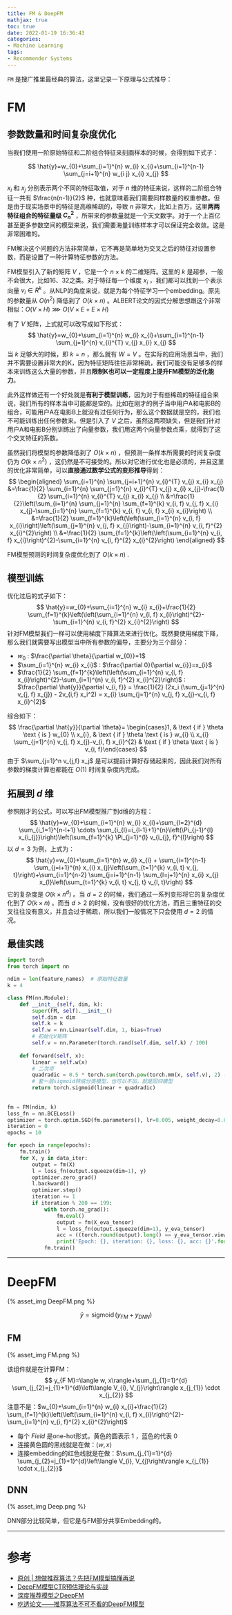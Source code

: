 ```yaml
---
title: FM & DeepFM
mathjax: true
toc: true
date: 2022-01-19 16:36:43
categories:
- Machine Learning
tags:
- Recommender Systems
---
```


`FM` 是搜广推里最经典的算法，这里记录一下原理与公式推导：

<!--more-->

# FM

## 参数数量和时间复杂度优化

当我们使用一阶原始特征和二阶组合特征来刻画样本的时候，会得到如下式子：

$$
\hat{y}=w_{0}+\sum_{i=1}^{n} w_{i} x_{i}+\sum_{i=1}^{n-1} \sum_{j=i+1}^{n} w_{i j} x_{i} x_{j}
$$

$x_i$ 和 $x_j$ 分别表示两个不同的特征取值，对于 $n$ 维的特征来说，这样的二阶组合特征一共有 $\frac{n(n-1)}{2}$ 种，也就意味着我们需要同样数量的权重参数。但是由于现实场景中的特征是高维稀疏的，导致 $n$ 非常大，比如上百万，这里**两两特征组合的特征量级 $C_n^2$** ，所带来的参数量就是一个天文数字。对于一个上百亿甚至更多参数空间的模型来说，我们需要海量训练样本才可以保证完全收敛。这是非常困难的。

FM解决这个问题的方法非常简单，它不再是简单地为交叉之后的特征对设置参数，而是设置了一种计算特征参数的方法。

FM模型引入了新的矩阵 $V$ ，它是一个 $n \times k$ 的二维矩阵。这里的 $k$ 是超参，一般不会很大，比如16、32之类。对于特征每一个维度 $x_i$ ，我们都可以找到一个表示向量 $v_i \in R^k$ 。从NLP的角度来说，就是为每个特征学习一个embedding。原先的参数量从 $O(n^2)$ 降低到了 $O(k \times n)$ 。ALBERT论文的因式分解思想跟这个非常相似：$O(V \times H) \ggg O(V \times E + E \times H)$

有了 $V$ 矩阵，上式就可以改写成如下形式：
$$
\hat{y}=w_{0}+\sum_{i=1}^{n} w_{i} x_{i}+\sum_{i=1}^{n-1} \sum_{j=1}^{n} v_{i}^{T} v_{j} x_{i} x_{j}
$$
当 $k$ 足够大的时候，即 $k = n$ ，那么就有 $W = V$ 。在实际的应用场景当中，我们并不需要设置非常大的K，因为特征矩阵往往非常稀疏，我们可能没有足够多的样本来训练这么大量的参数，并且**限制K也可以一定程度上提升FM模型的泛化能力**。

此外这样做还有一个好处就是**有利于模型训练**，因为对于有些稀疏的特征组合来说，我们所有的样本当中可能都是空的。比如在刚才的例子当中用户A和电影B的组合，可能用户A在电影B上就没有过任何行为，那么这个数据就是空的，我们也不可能训练出任何参数来。但是引入了 $V$ 之后，虽然这两项缺失，但是我们针对用户A和电影B分别训练出了向量参数，我们用这两个向量参数点乘，就得到了这个交叉特征的系数。

虽然我们将模型的参数降低到了 $O(k \times n)$ ，但预测一条样本所需要的时间复杂度仍为 $O(k \times n^2)$ ，这仍然是不可接受的。所以对它进行优化也是必须的，并且这里的优化非常简单，可以**直接通过数学公式的变形推导**得到：
$$
\begin{aligned}
\sum_{i=1}^{n} \sum_{j=i+1}^{n} v_{i}^{T} v_{j} x_{i} x_{j} &=\frac{1}{2} \sum_{i=1}^{n} \sum_{j=1}^{n} v_{i}^{T} v_{j} x_{i} x_{j}-\frac{1}{2} \sum_{i=1}^{n} v_{i}^{T} v_{j} x_{i} x_{j} \\
&=\frac{1}{2}\left(\sum_{i=1}^{n} \sum_{j=1}^{n} \sum_{f=1}^{k} v_{i, f} v_{j, f} x_{i} x_{j}-\sum_{i=1}^{n} \sum_{f=1}^{k} v_{i, f} v_{i, f} x_{i} x_{i}\right) \\
&=\frac{1}{2} \sum_{f=1}^{k}\left(\left(\sum_{i=1}^{n} v_{i, f} x_{i}\right)\left(\sum_{j=1}^{n} v_{j, f} x_{j}\right)-\sum_{i=1}^{n} v_{i, f}^{2} x_{i}^{2}\right) \\
&=\frac{1}{2} \sum_{f=1}^{k}\left(\left(\sum_{i=1}^{n} v_{i, f} x_{i}\right)^{2}-\sum_{i=1}^{n} v_{i, f}^{2} x_{i}^{2}\right)
\end{aligned}
$$

FM模型预测的时间复杂度优化到了 $O(k \times n)$ .

## 模型训练

优化过后的式子如下：
$$
\hat{y}=w_{0}+\sum_{i=1}^{n} w_{i} x_{i}+\frac{1}{2} \sum_{f=1}^{k}\left(\left(\sum_{i=1}^{n} v_{i, f} x_{i}\right)^{2}-\sum_{i=1}^{n} v_{i, f}^{2} x_{i}^{2}\right)
$$
针对FM模型我们一样可以使用梯度下降算法来进行优化。既然要使用梯度下降，那么我们就需要写出模型当中所有参数的偏导，主要分为三个部分：

- $w_0$ : $\frac{\partial \theta}{\partial w_{0}}=1$
- $\sum_{i=1}^{n} w_{i} x_{i}$ : $\frac{\partial 0}{\partial w_{i}}=x_{i}$
- $\frac{1}{2} \sum_{f=1}^{k}\left(\left(\sum_{i=1}^{n} v_{i, f} x_{i}\right)^{2}-\sum_{i=1}^{n} v_{i, f}^{2} x_{i}^{2}\right)$ : $\frac{\partial \hat{y}}{\partial v_{i, f}}  = \frac{1}{2} (2x_i (\sum_{j=1}^{n} v_{j, f} x_{j}) - 2v_{i,f} x_i^2) = x_{i} \sum_{j=1}^{n} v_{j, f} x_{j}-v_{i, f} x_{i}^{2}$

综合如下：
$$
\frac{\partial \hat{y}}{\partial \theta}= \begin{cases}1, & \text { if } \theta \text { is } w_{0} \\ x_{i}, & \text { if } \theta \text { is } w_{i} \\ x_{i} \sum_{j=1}^{n} v_{j, f} x_{j}-v_{i, f} x_{i}^{2} & \text { if } \theta \text { is } v_{i, f}\end{cases}
$$
由于 $\sum_{j=1}^n v_{j,f} x_j$ 是可以提前计算好存储起来的，因此我们对所有参数的梯度计算也都能在 $O(1)$ 时间复杂度内完成。

## 拓展到 $d$ 维

参照刚才的公式，可以写出FM模型推广到d维的方程：
$$
\hat{y}=w_{0}+\sum_{i=1}^{n} w_{i} x_{i}+\sum_{l=2}^{d} \sum_{i_1=1}^{n-l+1} \cdots \sum_{i_{l}=i_{l-1}+1}^{n}\left(\Pi_{j-1}^{l} x_{i_{j}}\right)\left(\sum_{f=1}^{k} \Pi_{j=1}^{l} v_{i_{j}, f}^{l}\right)
$$
以 $d=3$ 为例，上式为：
$$
\hat{y}=w_{0}+\sum_{i=1}^{n} w_{i} x_{i} + \sum_{i=1}^{n-1} \sum_{j=i+1}^{n} x_{i} x_{j}\left(\sum_{t=1}^{k} v_{i, t} v_{j, t}\right)+\sum_{i=1}^{n-2} \sum_{j=i+1}^{n-1} \sum_{l=j+1}^{n} x_{i} x_{j} x_{l}\left(\sum_{t=1}^{k} v_{i, t} v_{j, t} v_{l, t}\right)
$$
它的复杂度是 $O(k \times n^d)$ 。当 $d=2$ 的时候，我们通过一系列变形将它的复杂度优化到了 $O(k \times n)$ 。而当 $d > 2$ 的时候，没有很好的优化方法，而且三重特征的交叉往往没有意义，并且会过于稀疏，所以我们一般情况下只会使用 $d=2$ 的情况。

## 最佳实践

```python
import torch
from torch import nn

ndim = len(feature_names)  # 原始特征数量
k = 4

class FM(nn.Module):
    def __init__(self, dim, k):
        super(FM, self).__init__()
        self.dim = dim
        self.k = k
        self.w = nn.Linear(self.dim, 1, bias=True)
        # 初始化V矩阵
        self.v = nn.Parameter(torch.rand(self.dim, self.k) / 100)
        
    def forward(self, x):
        linear = self.w(x)
        # 二次项
        quadradic = 0.5 * torch.sum(torch.pow(torch.mm(x, self.v), 2) - torch.mm(torch.pow(x, 2), torch.pow(self.v, 2)))
        # 套一层sigmoid转成分类模型，也可以不加，就是回归模型
        return torch.sigmoid(linear + quadradic)
    
    
fm = FM(ndim, k)
loss_fn = nn.BCELoss()
optimizer = torch.optim.SGD(fm.parameters(), lr=0.005, weight_decay=0.001)
iteration = 0
epochs = 10

for epoch in range(epochs):
    fm.train()
    for X, y in data_iter:
        output = fm(X)
        l = loss_fn(output.squeeze(dim=1), y)
        optimizer.zero_grad()
        l.backward()
        optimizer.step()
        iteration += 1        
        if iteration % 200 == 199:
            with torch.no_grad():
                fm.eval()
                output = fm(X_eva_tensor)
                l = loss_fn(output.squeeze(dim=1), y_eva_tensor)
                acc = ((torch.round(output).long() == y_eva_tensor.view(-1, 1).long()).sum().float().item()) / 1024
                print('Epoch: {}, iteration: {}, loss: {}, acc: {}'.format(epoch, iteration, l.item(), acc))
            fm.train()
```

___

# DeepFM

{% asset_img DeepFM.png %}

$$
\hat{y}=\operatorname{sigmoid}\left(y_{F M}+y_{D N N}\right)
$$

## FM

{% asset_img FM.png %}

该组件就是在计算FM：
$$
y_{F M}=\langle w, x\rangle+\sum_{j_{1}=1}^{d} \sum_{j_{2}=j_{1}+1}^{d}\left\langle V_{i}, V_{j}\right\rangle x_{j_{1}} \cdot x_{j_{2}}
$$
注意不是：$w_{0}+\sum_{i=1}^{n} w_{i} x_{i}+\frac{1}{2} \sum_{f=1}^{k}\left(\left(\sum_{i=1}^{n} v_{i, f} x_{i}\right)^{2}-\sum_{i=1}^{n} v_{i, f}^{2} x_{i}^{2}\right)$

- 每个 $Field$ 是one-hot形式，黄色的圆表示 $1$ ，蓝色的代表 $0$
- 连接黄色圆的黑线就是在做：$\langle w, x\rangle$
- 连接embedding的红色线就是在做：$\sum_{j_{1}=1}^{d} \sum_{j_{2}=j_{1}+1}^{d}\left\langle V_{i}, V_{j}\right\rangle x_{j_{1}} \cdot x_{j_{2}}$

## DNN

{% asset_img Deep.png %}

DNN部分比较简单，但它是与FM部分共享Embedding的。

___

# 参考

- [原创 | 想做推荐算法？先把FM模型搞懂再说](https://mp.weixin.qq.com/s?__biz=Mzg5NTYyMDgyNg==&mid=2247489278&idx=1&sn=f3652394955d719bf02a91ca3b179ed2&source=41#wechat_redirect)
- [DeepFM模型CTR预估理论与实战](http://fancyerii.github.io/2019/12/19/deepfm/)
- [深度推荐模型之DeepFM](https://zhuanlan.zhihu.com/p/57873613)
- [吃透论文——推荐算法不可不看的DeepFM模型](https://www.cnblogs.com/techflow/p/14260630.html)

